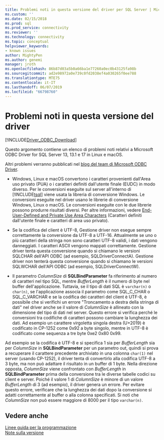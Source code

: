 ```yaml
---
title: Problemi noti in questa versione del driver per SQL Server | Microsoft Docs
ms.custom: ''
ms.date: 02/15/2018
ms.prod: sql
ms.prod_service: connectivity
ms.reviewer: ''
ms.technology: connectivity
ms.topic: conceptual
helpviewer_keywords:
- known issues
author: MightyPen
ms.author: genemi
manager: jroth
ms.openlocfilehash: 86b87d03a5b0a66ba1e77260a0ec0b43125fa98b
ms.sourcegitcommit: ad2e98972a0e739c0fd2038ef4a030265f0ee788
ms.translationtype: MTE75
ms.contentlocale: it-IT
ms.lasthandoff: 06/07/2019
ms.locfileid: "66798760"
---
```

# <a name="known-issues-in-this-version-of-the-driver"></a>Problemi noti in questa versione del driver

[!INCLUDE[Driver_ODBC_Download](../../../includes/driver_odbc_download.md)]

Questo argomento contiene un elenco di problemi noti relativi a Microsoft ODBC Driver for SQL Server 13, 13.1 e 17 in Linux e macOS.

Altri problemi verranno pubblicati nel [blog del team di Microsoft ODBC Driver](https://blogs.msdn.com/b/sqlnativeclient/).  

- Windows, Linux e macOS convertono i caratteri provenienti dall'Area uso privato (PUA) o i caratteri definiti dall'utente finale (EUDC) in modo diverso. Per le conversioni eseguite sul server all'interno di [!INCLUDE[tsql](../../../includes/tsql-md.md)] viene usata la libreria di conversione Windows. Le conversioni eseguite nel driver usano le librerie di conversione Windows, Linux o macOS. Le conversioni eseguite con le due librerie possono produrre risultati diversi. Per altre informazioni, vedere [End-User-Defined and Private Use Area Characters](/windows/desktop/Intl/end-user-defined-characters) (Caratteri definiti dall'utente finale e caratteri di area uso privato).

- Se la codifica del client è UTF-8, Gestione driver non esegue sempre correttamente la conversione da UTF-8 a UTF-16. Attualmente se uno o più caratteri della stringa non sono caratteri UTF-8 validi, i dati vengono danneggiati. I caratteri ASCII vengono mappati correttamente. Gestione driver tenta questa conversione quando si chiamano le versioni SQLCHAR dell'API ODBC (ad esempio, SQLDriverConnectA). Gestione driver non tenterà questa conversione quando si chiamano le versioni SQLWCHAR dell'API ODBC (ad esempio, SQLDriverConnectW).  

- Il parametro *ColumnSize* di **SQLBindParameter** fa riferimento al numero di caratteri nel tipo SQL, mentre *BufferLength* è il numero di byte nel buffer dell'applicazione. Tuttavia, se il tipo di dati SQL è `varchar(n)` o `char(n)`, se l'applicazione associa il parametro come SQL_C_CHAR o SQL_C_VARCHAR e se la codifica dei caratteri del client è UTF-8, è possibile che si verifichi un errore "Troncamento a destra della stringa di dati" nel driver anche se il valore di *ColumnSize* è allineato con la dimensione del tipo di dati nel server. Questo errore si verifica perché le conversioni tra codifiche di caratteri possono cambiare la lunghezza dei dati. Ad esempio un carattere virgoletta singola destra (U+2019) è codificato in CP-1252 come 0x92 a byte singolo, mentre in UTF-8 è codificato come sequenza a tre byte 0xe2 0x80 0x99.

Ad esempio se la codifica è UTF-8 e si specifica 1 sia per *BufferLength* sia per *ColumnSize* in **SQLBindParameter** per un parametro out, quindi si prova a recuperare il carattere precedente archiviato in una colonna `char(1)` nel server (usando CP-1252), il driver tenta di convertirlo alla codifica UTF-8 a 3 byte, ma non può adattare il risultato in un buffer di 1 byte. Nella direzione opposta, *ColumnSize* viene confrontato con *BufferLength* in **SQLBindParameter** prima della conversione tra le diverse tabelle codici su client e server. Poiché il valore 1 di *ColumnSize* è minore di un valore *BufferLength* di 3 (ad esempio), il driver genera un errore. Per evitare questo errore, verificare che la lunghezza dei dati dopo la conversione si adatti correttamente al buffer o alla colonna specificati. Si noti che *ColumnSize* non può essere maggiore di 8000 per il tipo `varchar(n)`.

## <a name="see-also"></a>Vedere anche  
[Linee guida per la programmazione](../../../connect/odbc/linux-mac/programming-guidelines.md)  
[Note sulla versione](../../../connect/odbc/linux-mac/release-notes-odbc-sql-server-linux-mac.md)  

